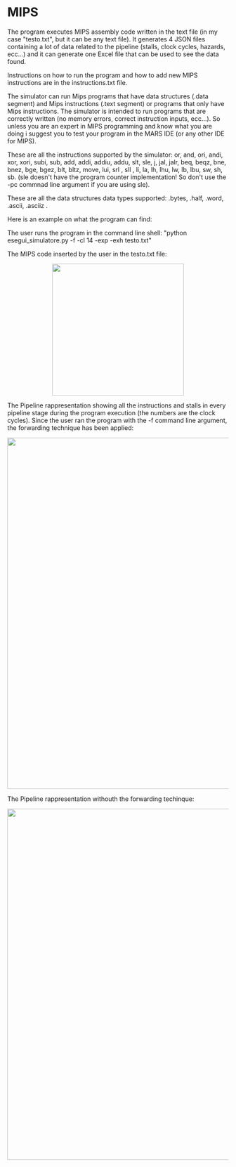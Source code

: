 # MIPS

The program executes MIPS assembly code written in the text file (in my case "testo.txt", but it can be any text file). It generates 4 JSON files containing a lot of data related to the pipeline (stalls, clock cycles, hazards, ecc...) and 
it can generate one Excel file that can be used to see the data found. 

Instructions on how to run the program and how to add new MIPS instructions are in the instructions.txt file.

The simulator can run Mips programs that have data structures (.data segment) and Mips instructions (.text segment) or programs that only have Mips instructions. 
The simulator is intended to run programs that are correctly written (no memory errors, correct instruction inputs, ecc...). So unless you are an expert in MIPS programming and know what you are doing i suggest you to test your program in the MARS IDE (or any other IDE for MIPS).  

These are all the instructions supported by the simulator: or, and, ori, andi, xor, xori, subi, sub, add, addi, addiu, addu, slt, sle, j, jal, jalr, beq, beqz, bne, bnez, bge, bgez, blt, bltz, move, lui, srl , sll , li, la, lh, lhu, lw, lb, lbu, sw, sh, sb. (sle doesn't have the program counter implementation! So don't use the -pc commnad line argument if you are using sle).

These are all the data structures data types supported: .bytes, .half, .word, .ascii, .asciiz .

Here is an example on what the program can find:

The user runs the program in the command line shell: "python esegui_simulatore.py -f -cl 14 -exp -exh testo.txt"

The MIPS code inserted by the user in the testo.txt file:

<p align="center">
  <img src= "https://github.com/Maxitoth/MIPS/assets/105019914/caeb8154-20a1-4b13-8634-55c20d7abc23" width="300" heigth="250">
</p>

The Pipeline rappresentation showing all the instructions and stalls in every pipeline stage during the program execution (the numbers are the clock cycles). Since the user ran the program with the -f command line argument, the forwarding technique has been applied:

<p align="center">
  <img src= "https://github.com/Maxitoth/MIPS/assets/105019914/551a484d-2b1b-4951-aa63-0eb5828d00a0" width="800" heigth="750">
</p>

The Pipeline rappresentation withouth the forwarding techinque:

<p align="center">
  <img src= "https://github.com/Maxitoth/MIPS/assets/105019914/8c770ddc-5ff2-4b08-8358-fba159f26209" width="800" heigth="750">
</p>




